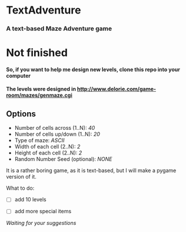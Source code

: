 # __TextAdventure__
### A text-based Maze Adventure game

# Not finished
#### So, if you want to help me design new levels, clone this repo into your computer

#### The levels were designed in __http://www.delorie.com/game-room/mazes/genmaze.cgi__

## Options
* Number of cells across (1..N): _40_
* Number of cells up/down (1..N): _20_
* Type of maze: _ASCII_
* Width of each cell (2..N): _2_
* Height of each cell (2..N): _2_
* Random Number Seed (optional): _NONE_

It is a rather boring game, as it is text-based, but I will make a pygame version of it.

What to do:
- [ ] add 10 levels
- [ ] add more special items


_Waiting for your suggestions_

